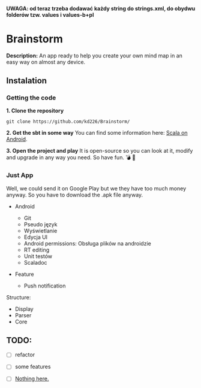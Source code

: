 #### UWAGA: od teraz trzeba dodawać każdy string do strings.xml, do obydwu folderów tzw. values i values-b+pl


# Brainstorm

**Description:** An app ready to help you create your own mind map in an easy way on almost any device.

## Instalation
### Getting the code
**1. Clone the repository**
```
git clone https://github.com/kd226/Brainstorm/

```

**2. Get the sbt in some way**
You can find some information here: [Scala on Android](scala-android.org/).

**3. Open the project and play**
It is open-source so you can look at it, modify and upgrade in any way you need. So have fun.  :bomb:  :balloon:

### Just App
Well, we could send it on Google Play but we they have too much money anyway. So you have to download the .apk file anyway.

- Android
	- Git
	- Pseudo język
	- Wyświetlanie
	- Edycja UI
	- Android permissions: Obsługa plików na androidzie
	- RT editing
	- Unit testów
	- Scaladoc

- Feature
	- Push notification

Structure:
- Display
- Parser
- Core


## TODO:
- [ ] refactor
- [ ] some features
- [ ] [Nothing here.](http://www.dailypuppy.com/)

